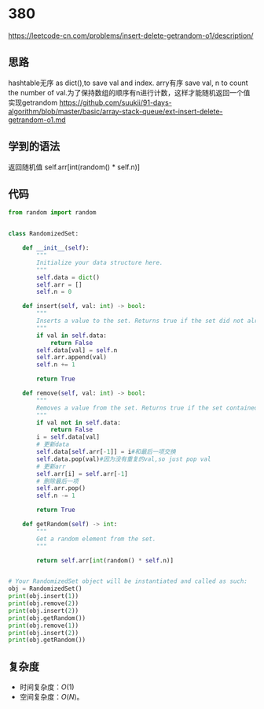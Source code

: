 # 380
https://leetcode-cn.com/problems/insert-delete-getrandom-o1/description/
## 思路
hashtable无序 as dict(),to save val and index. arry有序 save val, n to count the number of val.为了保持数组的顺序有n进行计数，这样才能随机返回一个值实现getrandom
https://github.com/suukii/91-days-algorithm/blob/master/basic/array-stack-queue/ext-insert-delete-getrandom-o1.md
## 学到的语法
返回随机值 self.arr[int(random() * self.n)]
## 代码
```python
from random import random


class RandomizedSet:

    def __init__(self):
        """
        Initialize your data structure here.
        """
        self.data = dict()
        self.arr = []
        self.n = 0

    def insert(self, val: int) -> bool:
        """
        Inserts a value to the set. Returns true if the set did not already contain the specified element.
        """
        if val in self.data:
            return False
        self.data[val] = self.n
        self.arr.append(val)
        self.n += 1

        return True

    def remove(self, val: int) -> bool:
        """
        Removes a value from the set. Returns true if the set contained the specified element.
        """
        if val not in self.data:
            return False
        i = self.data[val]
        # 更新data
        self.data[self.arr[-1]] = i#和最后一项交换
        self.data.pop(val)#因为没有重复的val,so just pop val
        # 更新arr
        self.arr[i] = self.arr[-1]
        # 删除最后一项
        self.arr.pop()
        self.n -= 1

        return True

    def getRandom(self) -> int:
        """
        Get a random element from the set.
        """

        return self.arr[int(random() * self.n)]


# Your RandomizedSet object will be instantiated and called as such:
obj = RandomizedSet()
print(obj.insert(1))
print(obj.remove(2))
print(obj.insert(2))
print(obj.getRandom())
print(obj.remove(1))
print(obj.insert(2))
print(obj.getRandom())


```

## 复杂度

- 时间复杂度：$O(1)$
- 空间复杂度：$O(N)$。